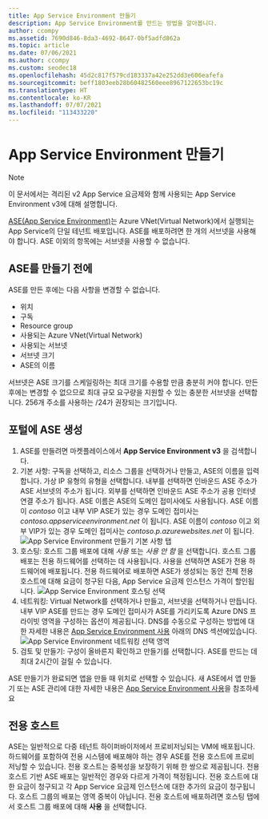 ```yaml
---
title: App Service Environment 만들기
description: App Service Environment를 만드는 방법을 알아봅니다.
author: ccompy
ms.assetid: 7690d846-8da3-4692-8647-0bf5adfd862a
ms.topic: article
ms.date: 07/06/2021
ms.author: ccompy
ms.custom: seodec18
ms.openlocfilehash: 45d2c817f579cd183337a42e252dd3e606eafefa
ms.sourcegitcommit: beff1803eeb28b60482560eee8967122653bc19c
ms.translationtype: HT
ms.contentlocale: ko-KR
ms.lasthandoff: 07/07/2021
ms.locfileid: "113433220"
---
```

# <a name="create-an-app-service-environment"></a>App Service Environment 만들기
> [!NOTE]
> 이 문서에서는 격리된 v2 App Service 요금제와 함께 사용되는 App Service Environment v3에 대해 설명합니다.
> 


[ASE(App Service Environment)][Intro]는 Azure VNet(Virtual Network)에서 실행되는 App Service의 단일 테넌트 배포입니다. ASE를 배포하려면 한 개의 서브넷을 사용해야 합니다. ASE 이외의 항목에는 서브넷을 사용할 수 없습니다. 

## <a name="before-you-create-your-ase"></a>ASE를 만들기 전에

ASE를 만든 후에는 다음 사항을 변경할 수 없습니다.

- 위치
- 구독
- Resource group
- 사용되는 Azure VNet(Virtual Network)
- 사용되는 서브넷
- 서브넷 크기
- ASE의 이름

서브넷은 ASE 크기를 스케일링하는 최대 크기를 수용할 만큼 충분히 커야 합니다. 만든 후에는 변경할 수 없으므로 최대 규모 요구량을 지원할 수 있는 충분한 서브넷을 선택합니다. 256개 주소를 사용하는 /24가 권장되는 크기입니다.

## <a name="creating-an-ase-in-the-portal"></a>포털에 ASE 생성

1. ASE를 만들려면 마켓플레이스에서 **App Service Environment v3** 을 검색합니다.  
2. 기본 사항: 구독을 선택하고, 리소스 그룹을 선택하거나 만들고, ASE의 이름을 입력합니다.  가상 IP 유형의 유형을 선택합니다. 내부를 선택하면 인바운드 ASE 주소가 ASE 서브넷의 주소가 됩니다. 외부를 선택하면 인바운드 ASE 주소가 공용 인터넷 연결 주소가 됩니다. ASE 이름은 ASE의 도메인 접미사에도 사용됩니다. ASE 이름이 *contoso* 이고 내부 VIP ASE가 있는 경우 도메인 접미사는 *contoso.appserviceenvironment.net* 이 됩니다. ASE 이름이 *contoso* 이고 외부 VIP가 있는 경우 도메인 접미사는 *contoso.p.azurewebsites.net* 이 됩니다. 
![App Service Environment 만들기 기본 사항 탭](./media/creation/creation-basics.png)
3. 호스팅: 호스트 그룹 배포에 대해 *사용* 또는 *사용 안 함* 을 선택합니다. 호스트 그룹 배포는 전용 하드웨어를 선택하는 데 사용됩니다. 사용을 선택하면 ASE가 전용 하드웨어에 배포됩니다. 전용 하드웨어로 배포하면 ASE가 생성되는 동안 전체 전용 호스트에 대해 요금이 청구된 다음, App Service 요금제 인스턴스 가격이 할인됩니다. 
![App Service Environment 호스팅 선택](./media/creation/creation-hosting.png)
4. 네트워킹: Virtual Network를 선택하거나 만들고, 서브넷을 선택하거나 만듭니다. 내부 VIP ASE를 만드는 경우 도메인 접미사가 ASE를 가리키도록 Azure DNS 프라이빗 영역을 구성하는 옵션이 제공됩니다. DNS를 수동으로 구성하는 방법에 대한 자세한 내용은 [App Service Environment 사용][UsingASE] 아래의 DNS 섹션에있습니다.
![App Service Environment 네트워킹 선택 영역](./media/creation/creation-networking.png)
5. 검토 및 만들기: 구성이 올바른지 확인하고 만들기를 선택합니다. ASE를 만드는 데 최대 2시간이 걸릴 수 있습니다. 

ASE 만들기가 완료되면 앱을 만들 때 위치로 선택할 수 있습니다. 새 ASE에서 앱 만들기 또는 ASE 관리에 대한 자세한 내용은 [App Service Environment 사용][UsingASE]을 참조하세요

## <a name="dedicated-hosts"></a>전용 호스트

ASE는 일반적으로 다중 테넌트 하이퍼바이저에서 프로비저닝되는 VM에 배포됩니다. 하드웨어를 포함하여 전용 시스템에 배포해야 하는 경우 ASE를 전용 호스트에 프로비저닝할 수 있습니다. 전용 호스트는 중복성을 보장하기 위해 한 쌍으로 제공됩니다. 전용 호스트 기반 ASE 배포는 일반적인 경우와 다르게 가격이 책정됩니다. 전용 호스트에 대한 요금이 청구되고 각 App Service 요금제 인스턴스에 대한 추가의 요금이 청구됩니다. 호스트 그룹의 배포는 영역 중복이 아닙니다. 전용 호스트에 배포하려면 호스팅 탭에서 호스트 그룹 배포에 대해 **사용** 을 선택합니다.

<!--Links-->
[Intro]: ./overview.md
[MakeASE]: ./creation.md
[ASENetwork]: ./networking.md
[UsingASE]: ./using.md
[UDRs]: ../../virtual-network/virtual-networks-udr-overview.md
[NSGs]: ../../virtual-network/network-security-groups-overview.md
[Pricing]: https://azure.microsoft.com/pricing/details/app-service/
[ARMOverview]: ../../azure-resource-manager/management/overview.md
[ConfigureSSL]: ../configure-ssl-certificate.md
[Kudu]: https://azure.microsoft.com/resources/videos/super-secret-kudu-debug-console-for-azure-web-sites/
[AppDeploy]: ../deploy-local-git.md
[ASEWAF]: app-service-app-service-environment-web-application-firewall.md
[AppGW]: ../../web-application-firewall/ag/ag-overview.md
[logalerts]: ../../azure-monitor/alerts/alerts-log.md
